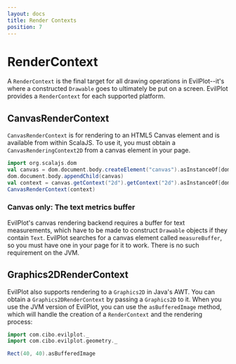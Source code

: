 ```yaml
---
layout: docs
title: Render Contexts
position: 7
---
```


# RenderContext

A `RenderContext` is the final target for all drawing operations in EvilPlot--it's where a constructed `Drawable` goes
to ultimately be put on a screen. EvilPlot provides a `RenderContext` for each supported platform.

## CanvasRenderContext

`CanvasRenderContext` is for rendering to an HTML5 Canvas element and is available from within ScalaJS. To use it, you
must obtain a `CanvasRenderingContext2D` from a canvas element in your page.

```scala
import org.scalajs.dom
val canvas = dom.document.body.createElement("canvas").asInstanceOf[dom.html.Canvas]
dom.document.body.appendChild(canvas)
val context = canvas.getContext("2d").getContext("2d").asInstanceOf[dom.raw.CanvasRenderingContext2D]
CanvasRenderContext(context)
```

### Canvas only: The text metrics buffer
EvilPlot's canvas rendering backend requires a buffer for text measurements, which have to be made to construct
`Drawable` objects if they contain `Text`. EvilPlot searches for a canvas element called `measureBuffer`, so you must
have one in your page for it to work. There is no such requirement on the JVM.

## Graphics2DRenderContext

EvilPlot also supports rendering to a `Graphics2D` in Java's AWT. You can obtain a `Graphics2DRenderContext` by passing
a `Graphics2D` to it. When you use the JVM version of EvilPlot, you can use the `asBufferedImage` method, which will
handle the creation of a `RenderContext` and the rendering process:

```scala
import com.cibo.evilplot._
import com.cibo.evilplot.geometry._

Rect(40, 40).asBufferedImage
```

